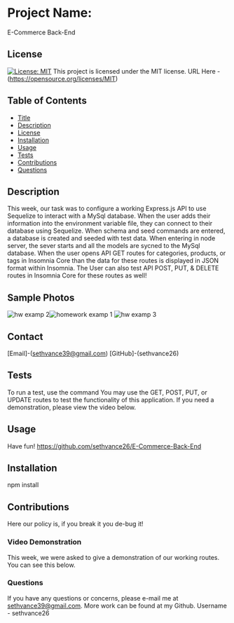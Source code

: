 # Project Name:
E-Commerce Back-End

## License
[![License: MIT](https://img.shields.io/badge/License-MIT-yellow.svg)](https://opensource.org/licenses/MIT)
  This project is licensed under the MIT license. URL Here - (https://opensource.org/licenses/MIT)


## Table of Contents
- [Title](#Project-Name)
- [Description](#Description)
- [License](#License)
- [Installation](#Installation)
- [Usage](#Usage)
- [Tests](#Tests)
- [Contributions](#Contributions)
- [Questions](#Questions)

## Description
This week, our task was to configure a working Express.js API to use Sequelize to interact with a MySql database. When the user adds their information into the environment variable file, they can connect to their database using Sequelize. When schema and seed commands are entered, a database is created and seeded with test data. When entering in node server, the sever starts and all the models are sycned to the MySql database. When the user opens API GET routes for categories, products, or tags in Insomnia Core than the data for these routes is displayed in JSON format within Insomnia. The User can also test API POST, PUT, & DELETE routes in Insomnia Core for these routes as well!

## Sample Photos

![hw examp 2](https://user-images.githubusercontent.com/76290048/119095546-69933500-b9e0-11eb-8676-5efb8662297e.PNG)![homework examp 1](https://user-images.githubusercontent.com/76290048/119095572-7152d980-b9e0-11eb-8712-f9ef36c81925.PNG)
![hw examp 3](https://user-images.githubusercontent.com/76290048/119095557-6c8e2580-b9e0-11eb-8b9a-c7f373175d9c.PNG)


## Contact
[Email]-(sethvance39@gmail.com)
[GitHub]-(sethvance26)

## Tests
To run a test, use the command You may use the GET, POST, PUT, or UPDATE routes to test the functionality of this application. If you need a demonstration, please view the video below.

## Usage
Have fun!
https://github.com/sethvance26/E-Commerce-Back-End


## Installation
npm install

## Contributions
Here our policy is, if you break it you de-bug it!

### Video Demonstration
This week, we were asked to give a demonstration of our working routes. You can see this below.


### Questions
If you have any questions or concerns, please e-mail me at sethvance39@gmail.com. More work can be found at my Github. Username -  sethvance26 
